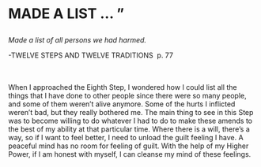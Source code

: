 # <p class='center'>MADE A LIST … ”</p>

<em>Made a list of all persons we had harmed.</em> 
 <br/> 
 <p class='right'>-TWELVE STEPS AND TWELVE TRADITIONS  p. 77</p>

<br><br>
When I approached the Eighth Step, I wondered how I could list all the things that I have done to other people since there were so many people, and some of them weren’t alive anymore. Some of the hurts I inflicted weren’t bad, but they really bothered me. The main thing to see in this Step was to become willing to do whatever I had to do to make these amends to the best of my ability at that particular time. Where there is a will, there’s a way, so if I want to feel better, I need to unload the guilt feeling I have. A peaceful mind has no room for feeling of guilt. With the help of my Higher Power, if I am honest with myself, I can cleanse my mind of these feelings.

